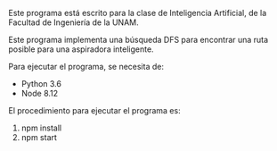 Este programa está escrito para la clase de 
Inteligencia Artificial, de la Facultad de Ingeniería
de la UNAM.

Este programa implementa una búsqueda DFS para encontrar
una ruta posible para una aspiradora inteligente.

Para ejecutar el programa, se necesita de:

 - Python 3.6
 - Node 8.12

El procedimiento para ejecutar el programa es:
 
 1. npm install
 2. npm start

 
